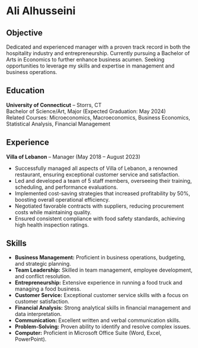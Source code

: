 # Ali Alhusseini

## Objective
Dedicated and experienced manager with a proven track record in both the hospitality industry and entrepreneurship. Currently pursuing a Bachelor of Arts in Economics to further enhance business acumen. Seeking opportunities to leverage my skills and expertise in management and business operations.

## Education
**University of Connecticut** – Storrs, CT  
Bachelor of Science/Art, Major (Expected Graduation: May 2024)  
Related Courses: Microeconomics, Macroeconomics, Business Economics, Statistical Analysis, Financial Management

## Experience
**Villa of Lebanon** – Manager (May 2018 – August 2023)
- Successfully managed all aspects of Villa of Lebanon, a renowned restaurant, ensuring exceptional customer service and satisfaction.
- Led and developed a team of 5 staff members, overseeing their training, scheduling, and performance evaluations.
- Implemented cost-saving strategies that increased profitability by 50%, boosting overall operational efficiency.
- Negotiated favorable contracts with suppliers, reducing procurement costs while maintaining quality.
- Ensured consistent compliance with food safety standards, achieving high health inspection ratings.

## Skills
- **Business Management:** Proficient in business operations, budgeting, and strategic planning.
- **Team Leadership:** Skilled in team management, employee development, and conflict resolution.
- **Entrepreneurship:** Extensive experience in running a food truck and managing a food business.
- **Customer Service:** Exceptional customer service skills with a focus on customer satisfaction.
- **Financial Analysis:** Strong analytical skills in financial management and data interpretation.
- **Communication:** Excellent written and verbal communication skills.
- **Problem-Solving:** Proven ability to identify and resolve complex issues.
- **Computer:** Proficient in Microsoft Office Suite (Word, Excel, PowerPoint).
